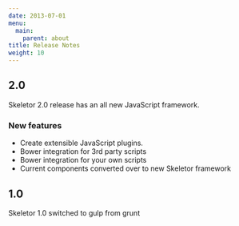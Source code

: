 ```yaml
---
date: 2013-07-01
menu:
  main:
    parent: about
title: Release Notes
weight: 10
---
```


## 2.0

Skeletor 2.0 release has an all new JavaScript framework.

### New features

* Create extensible JavaScript plugins.
* Bower integration for 3rd party scripts
* Bower integration for your own scripts
* Current components converted over to new Skeletor framework


## 1.0

Skeletor 1.0 switched to gulp from grunt